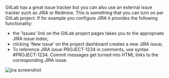 GitLab has a great issue tracker but you can also use an external issue tracker such as JIRA or Redmine. This is something that you can turn on per GitLab project. If for example you configure JIRA it provides the following functionality:

- the 'Issues' link on the GitLab project pages takes you to the appropriate JIRA issue index;
- clicking 'New issue' on the project dashboard creates a new JIRA issue;
- To reference JIRA issue PROJECT-1234 in comments, use syntax #PROJECT-1234. Commit messages get turned into HTML links to the corresponding JIRA issue.

![jira screenshot](jira-intergration-points.png)
